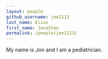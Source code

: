 ```yaml
---
layout: people
github_username: jee2113
last_name: Elias
first_name: Jonathan
permalink: /people/jee2113/
---
```

My name is Jon and I am a pediatrician.

